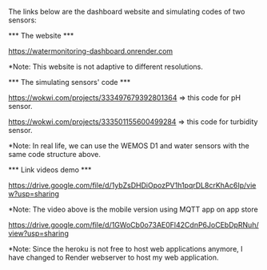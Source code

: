 The links below are the dashboard website and simulating codes of two sensors:

*** The website ***

https://watermonitoring-dashboard.onrender.com

*Note: This website is not adaptive to different resolutions.


*** The simulating sensors' code ***

https://wokwi.com/projects/333497679392801364 => this code for pH sensor.

https://wokwi.com/projects/333501155600499284 => this code for turbidity sensor.

*Note: In real life, we can use the WEMOS D1 and water sensors with the same code structure above.

*** Link videos demo ***

https://drive.google.com/file/d/1ybZsDHDiOpozPV1h1pqrDL8crKhAc6Ip/view?usp=sharing

*Note: The video above is the mobile version using MQTT app on app store

https://drive.google.com/file/d/1GWoCb0o73AE0Fl42CdnP6JoCEbDpRNuh/view?usp=sharing

*Note: Since the heroku is not free to host web applications anymore, I have changed to Render webserver to host my web application.
